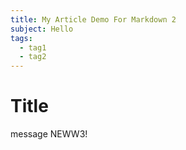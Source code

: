 ```yaml
---
title: My Article Demo For Markdown 2
subject: Hello
tags:
  - tag1
  - tag2
---
```

# Title

message NEWW3!


<!-- 
Reference-style: 
![alt text][@/assets/images/share.png] -->